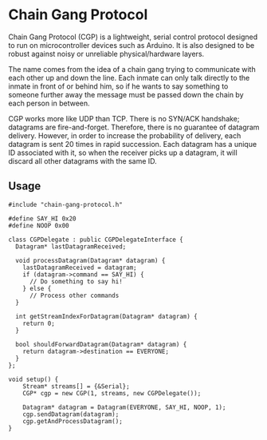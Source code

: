 # Chain Gang Protocol

Chain Gang Protocol (CGP) is a lightweight, serial control protocol designed to run on microcontroller devices
such as Arduino. It is also designed to be robust against noisy or unreliable physical/hardware layers.

The name comes from the idea of a chain gang trying to communicate with each other up and down the line.
Each inmate can only talk directly to the inmate in front of or behind him, so if he wants to say
something to someone further away the message must be passed down the chain by each person in between.

CGP works more like UDP than TCP. There is no SYN/ACK handshake; datagrams are fire-and-forget. Therefore,
there is no guarantee of datagram delivery. However, in order to increase the probability of delivery, each datagram is sent 20 times in rapid succession. Each datagram has a unique ID associated with it, so when the receiver picks up a datagram, it will discard all other datagrams with the same ID.

## Usage

```
#include "chain-gang-protocol.h"

#define SAY_HI 0x20
#define NOOP 0x00

class CGPDelegate : public CGPDelegateInterface {
  Datagram* lastDatagramReceived;

  void processDatagram(Datagram* datagram) {
    lastDatagramReceived = datagram;
    if (datagram->command == SAY_HI) {
      // Do something to say hi!
    } else {
      // Process other commands 
  }

  int getStreamIndexForDatagram(Datagram* datagram) {
    return 0;
  }

  bool shouldForwardDatagram(Datagram* datagram) {
    return datagram->destination == EVERYONE;
  }
};

void setup() {
    Stream* streams[] = {&Serial};
    CGP* cgp = new CGP(1, streams, new CGPDelegate());

    Datagram* datagram = Datagram(EVERYONE, SAY_HI, NOOP, 1);
    cgp.sendDatagram(datagram);
    cgp.getAndProcessDatagram();
}
```

